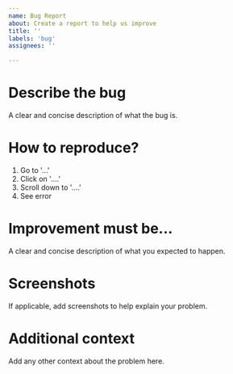 ```yaml
---
name: Bug Report
about: Create a report to help us improve
title: ''
labels: 'bug'
assignees: ''

---
```


# Describe the bug
A clear and concise description of what the bug is.

# How to reproduce?
1. Go to '...'
2. Click on '....'
3. Scroll down to '....'
4. See error

# Improvement must be...
A clear and concise description of what you expected to happen.

# Screenshots
If applicable, add screenshots to help explain your problem.

# Additional context
Add any other context about the problem here.
